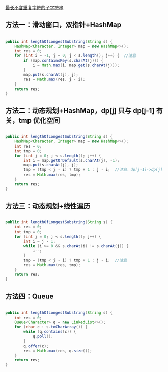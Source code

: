 [最长不含重复字符的子字符串](https://leetcode-cn.com/problems/zui-chang-bu-han-zhong-fu-zi-fu-de-zi-zi-fu-chuan-lcof/)

## 方法一：滑动窗口，双指针+HashMap

```java

public int lengthOfLongestSubstring(String s) {
    HashMap<Character, Integer> map = new HashMap<>();
    int res = 0;
    for (int i = -1, j = 0; j < s.length(); j++) {  //注意
        if (map.containsKey(s.charAt(j))) {
            i = Math.max(i, map.get(s.charAt(j)));
        }
        map.put(s.charAt(j), j);
        res = Math.max(res, j - i);
    }
    return res;
}

```

## 方法二：动态规划+HashMap，dp[j] 只与 dp[j-1] 有关，tmp 优化空间

```java

public int lengthOfLongestSubstring(String s) {
    HashMap<Character, Integer> map = new HashMap<>();
    int res = 0;
    int tmp = 0;
    for (int j = 0; j < s.length(); j++) {
        int i = map.getOrDefault(s.charAt(j), -1);
        map.put(s.charAt(j), j);
        tmp = (tmp < j - i) ? tmp + 1 : j - i;  //注意，dp[j-1]->dp[j]
        res = Math.max(res, tmp);
    }
    return res;
}

```

## 方法三：动态规划+线性遍历

```java

public int lengthOfLongestSubstring(String s) {
    int res = 0;
    int tmp = 0;
    for (int j = 0; j < s.length(); j++) {
        int i = j - 1;
        while (i >= 0 && s.charAt(i) != s.charAt(j)) {
            i--;
        }
        tmp = (tmp < j - i) ? tmp + 1 : j - i;  //注意
        res = Math.max(res, tmp);
    }
    return res;
}

```

## 方法四：Queue

```java

public int lengthOfLongestSubstring(String s) {
    int res = 0;
    Queue<Character> q = new LinkedList<>();
    for (char c : s.toCharArray()) {
        while (q.contains(c)) {
            q.poll();
        }
        q.offer(c);
        res = Math.max(res, q.size());
    }
    return res;
}

```
